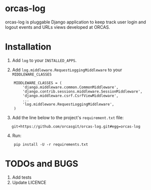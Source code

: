 orcas-log
=========

orcas-log is pluggable Django application to keep track user login and logout events and URLs views 
developed at ORCAS.

Installation
============

1. Add ``log`` to your ``INSTALLED_APPS``.

2. Add ``log.middleware.RequestLoggingMiddleware`` to your ``MIDDLEWARE_CLASSES``
````
    MIDDLEWARE_CLASSES = (
        'django.middleware.common.CommonMiddleware',
        'django.contrib.sessions.middleware.SessionMiddleware',
        'django.middleware.csrf.CsrfViewMiddleware',
        ...
        'log.middleware.RequestLoggingMiddleware',
    )
````

3. Add the line below to the project's  ``requirement.txt`` file:
````
   git+https://github.com/orcasgit/orcas-log.git#egg=orcas-log
````

4. Run:
````
    pip install -U -r requirements.txt
````

TODOs and BUGS
==============

1. Add tests
2. Update LICENCE
